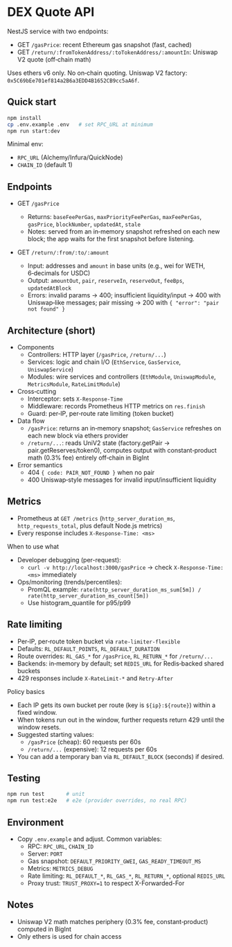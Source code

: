 # DEX Quote API

NestJS service with two endpoints:
- GET `/gasPrice`: recent Ethereum gas snapshot (fast, cached)
- GET `/return/:fromTokenAddress/:toTokenAddress/:amountIn`: Uniswap V2 quote (off‑chain math)

Uses ethers v6 only. No on‑chain quoting. Uniswap V2 factory: `0x5C69bEe701ef814a2B6a3EDD4B1652CB9cc5aA6f`.

## Quick start
```bash
npm install
cp .env.example .env   # set RPC_URL at minimum
npm run start:dev
```
Minimal env:
- `RPC_URL` (Alchemy/Infura/QuickNode)
- `CHAIN_ID` (default 1)

## Endpoints
- GET `/gasPrice`
  - Returns: `baseFeePerGas`, `maxPriorityFeePerGas`, `maxFeePerGas`, `gasPrice`, `blockNumber`, `updatedAt`, `stale`
  - Notes: served from an in‑memory snapshot refreshed on each new block; the app waits for the first snapshot before listening.

- GET `/return/:from/:to/:amount`
  - Input: addresses and `amount` in base units (e.g., wei for WETH, 6‑decimals for USDC)
  - Output: `amountOut`, `pair`, `reserveIn`, `reserveOut`, `feeBps`, `updatedAtBlock`
  - Errors: invalid params → 400; insufficient liquidity/input → 400 with Uniswap‑like messages; pair missing → 200 with `{ "error": "pair not found" }`

## Architecture (short)
- Components
  - Controllers: HTTP layer (`/gasPrice`, `/return/...`)
  - Services: logic and chain I/O (`EthService`, `GasService`, `UniswapService`)
  - Modules: wire services and controllers (`EthModule`, `UniswapModule`, `MetricsModule`, `RateLimitModule`)
- Cross‑cutting
  - Interceptor: sets `X-Response-Time`
  - Middleware: records Prometheus HTTP metrics on `res.finish`
  - Guard: per‑IP, per‑route rate limiting (token bucket)
- Data flow
  - `/gasPrice`: returns an in‑memory snapshot; `GasService` refreshes on each new block via ethers provider
  - `/return/...`: reads UniV2 state (factory.getPair → pair.getReserves/token0), computes output with constant‑product math (0.3% fee) entirely off‑chain in BigInt
- Error semantics
  - 404 `{ code: PAIR_NOT_FOUND }` when no pair
  - 400 Uniswap‑style messages for invalid input/insufficient liquidity

## Metrics
- Prometheus at `GET /metrics` (`http_server_duration_ms`, `http_requests_total`, plus default Node.js metrics)
- Every response includes `X-Response-Time: <ms>`

When to use what
- Developer debugging (per-request):
  - `curl -v http://localhost:3000/gasPrice` → check `X-Response-Time: <ms>` immediately
- Ops/monitoring (trends/percentiles):
  - PromQL example: `rate(http_server_duration_ms_sum[5m]) / rate(http_server_duration_ms_count[5m])`
  - Use histogram_quantile for p95/p99

## Rate limiting
- Per‑IP, per‑route token bucket via `rate-limiter-flexible`
- Defaults: `RL_DEFAULT_POINTS`, `RL_DEFAULT_DURATION`
- Route overrides: `RL_GAS_*` for `/gasPrice`, `RL_RETURN_*` for `/return/...`
- Backends: in‑memory by default; set `REDIS_URL` for Redis‑backed shared buckets
- 429 responses include `X-RateLimit-*` and `Retry-After`

Policy basics
- Each IP gets its own bucket per route (key is `${ip}:${route}`) within a fixed window.
- When tokens run out in the window, further requests return 429 until the window resets.
- Suggested starting values:
  - `/gasPrice` (cheap): 60 requests per 60s
  - `/return/...` (expensive): 12 requests per 60s
- You can add a temporary ban via `RL_DEFAULT_BLOCK` (seconds) if desired.

## Testing
```bash
npm run test       # unit
npm run test:e2e   # e2e (provider overrides, no real RPC)
```

## Environment
- Copy `.env.example` and adjust. Common variables:
  - RPC: `RPC_URL`, `CHAIN_ID`
  - Server: `PORT`
  - Gas snapshot: `DEFAULT_PRIORITY_GWEI`, `GAS_READY_TIMEOUT_MS`
  - Metrics: `METRICS_DEBUG`
  - Rate limiting: `RL_DEFAULT_*`, `RL_GAS_*`, `RL_RETURN_*`, optional `REDIS_URL`
  - Proxy trust: `TRUST_PROXY=1` to respect X-Forwarded-For

## Notes
- Uniswap V2 math matches periphery (0.3% fee, constant‑product) computed in BigInt
- Only ethers is used for chain access
